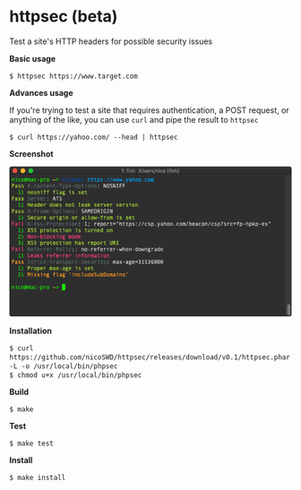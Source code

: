 # httpsec (beta)

Test a site's HTTP headers for possible security issues

**Basic usage**
```shell
$ httpsec https://www.target.com
```

**Advances usage**

If you're trying to test a site that requires authentication, a POST request, or anything
of the like, you can use `curl` and pipe the result to `httpsec`
```shell
$ curl https://yahoo.com/ --head | httpsec
```

**Screenshot**

![screenshot](resources/screenshots/screenshot.png)

**Installation**

```shell
$ curl https://github.com/nicoSWD/httpsec/releases/download/v0.1/httpsec.phar -L -o /usr/local/bin/phpsec
$ chmod u+x /usr/local/bin/phpsec
```

**Build**
```shell
$ make
```

**Test**
```shell
$ make test
```

**Install**
```shell
$ make install
```
